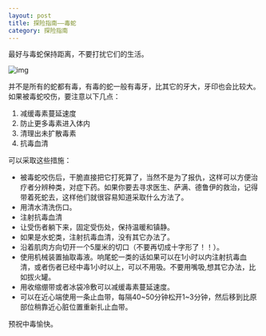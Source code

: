```yaml
---
layout: post
title: 探险指南——毒蛇
category: 探险指南
---
```


最好与毒蛇保持距离，不要打扰它们的生活。

![img](http://upload.wikimedia.org/wikipedia/commons/6/66/Indiancobra.jpg)

并不是所有的蛇都有毒，有毒的蛇一般有毒牙，比其它的牙大，牙印也会比较大。如果被毒蛇咬伤，要注意以下几点：
<ol>
<li>减缓毒素蔓延速度</li>
<li>防止更多毒素进入体内</li>
<li>清理出未扩散毒素</li>
<li>抗毒血清</li>
</ol>

可以采取这些措施：

<ul>
<li>被毒蛇咬伤后，干脆直接把它打死算了，当然不是为了报仇，这样可以方便治疗者分辨种类，对症下药。如果你要去寻求医生、萨满、德鲁伊的救治，记得带着死蛇去，这样他们就很容易知道采取什么方法了。</li>
<li>用清水清洗伤口。</li>
<li>注射抗毒血清</li>
<li>让受伤者躺下来，固定受伤处，保持温暖和镇静。</li>
<li>如果是水蛇类，注射抗毒血清，没有其它办法了。</li>
<li>沿着肌肉方向切开一个5厘米的切口（不要再切成十字形了！！）。</li>
<li>使用机械装置抽取毒液。响尾蛇一类的话如果可以在1小时以内注射抗毒血清，或者伤者已经中毒1小时以上，可以不用吸。不要用嘴吸,想其它办法，比如拔火罐。</li>
<li>用收缩绷带或者冰袋冷敷可以减缓毒素蔓延速度。</li>
<li>可以在近心端使用一条止血带，每隔40~50分钟松开1~3分钟，然后移到比原部位稍靠近心脏位置重新扎止血带。</li>
</ul>

预祝中毒愉快。
